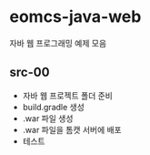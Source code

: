 # eomcs-java-web
자바 웹 프로그래밍 예제 모음

## src-00

-  자바 웹 프로젝트 폴더 준비
- build.gradle 생성
- .war 파일 생성
- .war 파일을 톰캣 서버에 배포
- 테스트

